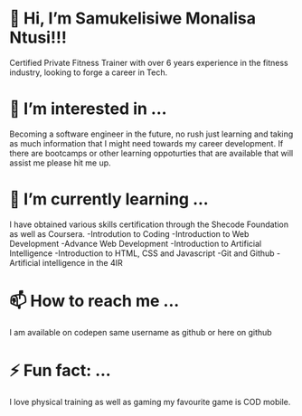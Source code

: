 # 👋 Hi, I’m Samukelisiwe Monalisa Ntusi!!!
Certified Private Fitness Trainer with over 6 years experience in the fitness industry, looking to forge a career in Tech.

# 👀 I’m interested in ...
  Becoming a software engineer in the future, no rush just learning and taking as much information that I might need towards my career development.
  If there are bootcamps or other learning oppoturties that are available that will assist me please hit me up.
# 🌱 I’m currently learning ...
  I have obtained various skills certification through the Shecode Foundation as well as Coursera.
  -Introdution to Coding
  -Introduction to Web Development
  -Advance Web Development
  -Introduction to Artificial Intelligence
  -Introduction to HTML, CSS and Javascript
  -Git and Github
  -Artificial intelligence in the 4IR
  
  
# 📫 How to reach me ...
  I am available on codepen same username as github or here on github
# ⚡ Fun fact: ...
  I love physical training as well as gaming my favourite game is COD mobile.


